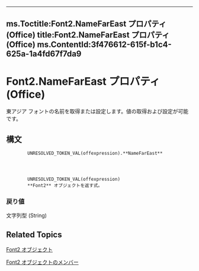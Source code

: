

---
ms.Toctitle:Font2.NameFarEast プロパティ (Office)
title:Font2.NameFarEast プロパティ (Office)
ms.ContentId:3f476612-615f-b1c4-625a-1a4fd67f7da9
---
# Font2.NameFarEast プロパティ (Office)




東アジア フォントの名前を取得または設定します。値の取得および設定が可能です。

## 構文

            UNRESOLVED_TOKEN_VAL(offexpression).**NameFarEast**




            UNRESOLVED_TOKEN_VAL(offexpression)
            **Font2** オブジェクトを返す式。

### 戻り値
文字列型 (String)





## Related Topics

[Font2 オブジェクト](8e892c52-56d9-72bd-2893-b15a17cd59ae.md)

[Font2 オブジェクトのメンバー](8c91a433-b474-486a-4c03-eb9f7b44ecb0.md)




